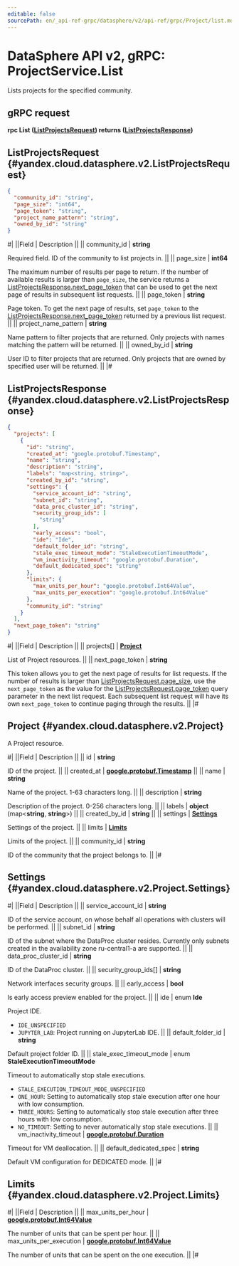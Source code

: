 ```yaml
---
editable: false
sourcePath: en/_api-ref-grpc/datasphere/v2/api-ref/grpc/Project/list.md
---
```


# DataSphere API v2, gRPC: ProjectService.List

Lists projects for the specified community.

## gRPC request

**rpc List ([ListProjectsRequest](#yandex.cloud.datasphere.v2.ListProjectsRequest)) returns ([ListProjectsResponse](#yandex.cloud.datasphere.v2.ListProjectsResponse))**

## ListProjectsRequest {#yandex.cloud.datasphere.v2.ListProjectsRequest}

```json
{
  "community_id": "string",
  "page_size": "int64",
  "page_token": "string",
  "project_name_pattern": "string",
  "owned_by_id": "string"
}
```

#|
||Field | Description ||
|| community_id | **string**

Required field. ID of the community to list projects in. ||
|| page_size | **int64**

The maximum number of results per page to return. If the number of available
results is larger than `page_size`,
the service returns a [ListProjectsResponse.next_page_token](#yandex.cloud.datasphere.v2.ListProjectsResponse)
that can be used to get the next page of results in subsequent list requests. ||
|| page_token | **string**

Page token. To get the next page of results, set `page_token` to the
[ListProjectsResponse.next_page_token](#yandex.cloud.datasphere.v2.ListProjectsResponse) returned by a previous list request. ||
|| project_name_pattern | **string**

Name pattern to filter projects that are returned.
Only projects with names matching the pattern will be returned. ||
|| owned_by_id | **string**

User ID to filter projects that are returned.
Only projects that are owned by specified user will be returned. ||
|#

## ListProjectsResponse {#yandex.cloud.datasphere.v2.ListProjectsResponse}

```json
{
  "projects": [
    {
      "id": "string",
      "created_at": "google.protobuf.Timestamp",
      "name": "string",
      "description": "string",
      "labels": "map<string, string>",
      "created_by_id": "string",
      "settings": {
        "service_account_id": "string",
        "subnet_id": "string",
        "data_proc_cluster_id": "string",
        "security_group_ids": [
          "string"
        ],
        "early_access": "bool",
        "ide": "Ide",
        "default_folder_id": "string",
        "stale_exec_timeout_mode": "StaleExecutionTimeoutMode",
        "vm_inactivity_timeout": "google.protobuf.Duration",
        "default_dedicated_spec": "string"
      },
      "limits": {
        "max_units_per_hour": "google.protobuf.Int64Value",
        "max_units_per_execution": "google.protobuf.Int64Value"
      },
      "community_id": "string"
    }
  ],
  "next_page_token": "string"
}
```

#|
||Field | Description ||
|| projects[] | **[Project](#yandex.cloud.datasphere.v2.Project)**

List of Project resources. ||
|| next_page_token | **string**

This token allows you to get the next page of results for list requests. If the number of results
is larger than [ListProjectsRequest.page_size](#yandex.cloud.datasphere.v2.ListProjectsRequest), use
the `next_page_token` as the value
for the [ListProjectsRequest.page_token](#yandex.cloud.datasphere.v2.ListProjectsRequest) query parameter
in the next list request. Each subsequent list request will have its own
`next_page_token` to continue paging through the results. ||
|#

## Project {#yandex.cloud.datasphere.v2.Project}

A Project resource.

#|
||Field | Description ||
|| id | **string**

ID of the project. ||
|| created_at | **[google.protobuf.Timestamp](https://developers.google.com/protocol-buffers/docs/reference/google.protobuf#timestamp)** ||
|| name | **string**

Name of the project. 1-63 characters long. ||
|| description | **string**

Description of the project. 0-256 characters long. ||
|| labels | **object** (map<**string**, **string**>) ||
|| created_by_id | **string** ||
|| settings | **[Settings](#yandex.cloud.datasphere.v2.Project.Settings)**

Settings of the project. ||
|| limits | **[Limits](#yandex.cloud.datasphere.v2.Project.Limits)**

Limits of the project. ||
|| community_id | **string**

ID of the community that the project belongs to. ||
|#

## Settings {#yandex.cloud.datasphere.v2.Project.Settings}

#|
||Field | Description ||
|| service_account_id | **string**

ID of the service account, on whose behalf all operations with clusters will be performed. ||
|| subnet_id | **string**

ID of the subnet where the DataProc cluster resides.
Currently only subnets created in the availability zone ru-central1-a are supported. ||
|| data_proc_cluster_id | **string**

ID of the DataProc cluster. ||
|| security_group_ids[] | **string**

Network interfaces security groups. ||
|| early_access | **bool**

Is early access preview enabled for the project. ||
|| ide | enum **Ide**

Project IDE.

- `IDE_UNSPECIFIED`
- `JUPYTER_LAB`: Project running on JupyterLab IDE. ||
|| default_folder_id | **string**

Default project folder ID. ||
|| stale_exec_timeout_mode | enum **StaleExecutionTimeoutMode**

Timeout to automatically stop stale executions.

- `STALE_EXECUTION_TIMEOUT_MODE_UNSPECIFIED`
- `ONE_HOUR`: Setting to automatically stop stale execution after one hour with low consumption.
- `THREE_HOURS`: Setting to automatically stop stale execution after three hours with low consumption.
- `NO_TIMEOUT`: Setting to never automatically stop stale executions. ||
|| vm_inactivity_timeout | **[google.protobuf.Duration](https://developers.google.com/protocol-buffers/docs/reference/csharp/class/google/protobuf/well-known-types/duration)**

Timeout for VM deallocation. ||
|| default_dedicated_spec | **string**

Default VM configuration for DEDICATED mode. ||
|#

## Limits {#yandex.cloud.datasphere.v2.Project.Limits}

#|
||Field | Description ||
|| max_units_per_hour | **[google.protobuf.Int64Value](https://developers.google.com/protocol-buffers/docs/reference/csharp/class/google/protobuf/well-known-types/int64-value)**

The number of units that can be spent per hour. ||
|| max_units_per_execution | **[google.protobuf.Int64Value](https://developers.google.com/protocol-buffers/docs/reference/csharp/class/google/protobuf/well-known-types/int64-value)**

The number of units that can be spent on the one execution. ||
|#